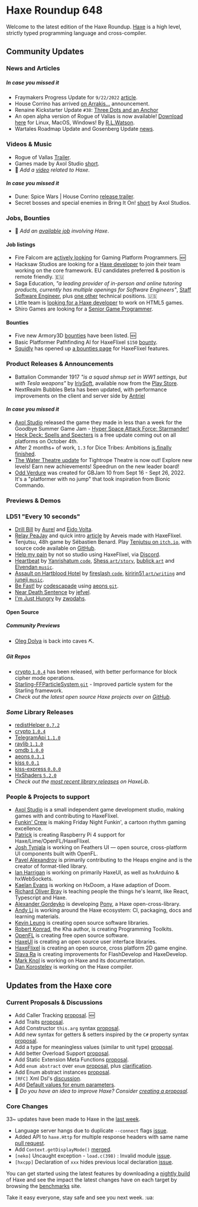 [_template]: ../templates/roundup.html
[date]: / "2022-10-06 10:20:00"
[modified]: / "2022-10-06 10:51:00"
[published]: / "2022-10-06 12:00:00"
[description]: / "The latest news covering the Haxe community, featuring upcoming talks, the latest HaxeLib releases, game previews and lots more!"
[contributor]: https://twitter.com/Aurel300 "Aurel"
[contributor]: https://twitter.com/deepnightfr "Sébastien Benard"

# Haxe Roundup 648

Welcome to the latest edition of the Haxe Roundup. [Haxe](http://haxe.org/?ref=haxe.io) is a high level, strictly typed programming language and cross-compiler.

## Community Updates

### News and Articles

##### _In case you missed it_

- Fraymakers Progress Update for `9/22/2022` [article](https://www.kickstarter.com/projects/mcleodgaming/fraymakers-the-infinitely-replayable-indie-platform-fighter/posts/3617853).
- House Corrino has arrived [on Arrakis...](https://steamcommunity.com/games/1605220/announcements/detail/3390670295075611184) announcement.
- Renaine Kickstarter Update `#38`: [Three Dots and an Anchor](https://www.kickstarter.com/projects/585676804/renaine-a-game-about-overcoming-failure/posts/3615565)
- An open alpha version of Rogue of Vallas is now available! [Download here](https://merrak.itch.io/rogue-of-vallas) for Linux, MacOS, Windows! By [R.L.Watson](https://twitter.com/merrak/status/1573142743739662336).
- Wartales Roadmap Update and Gosenberg Update [news](https://store.steampowered.com/news/app/1527950/view/3266821940211131717).

### Videos & Music

- Rogue of Vallas [Trailer](https://www.youtube.com/watch?v=4lchXuYlT_w&widget_referrer=haxe.io).
- Games made by Axol Studio [short](https://www.youtube.com/shorts/6Cer6ycFxvI&widget_referrer=haxe.io).
- :memo: _Add a [video](https://github.com/skial/haxe.io/labels/video) related to Haxe_.

#### _In case you missed it_

- Dune: Spice Wars | House Corrino [release trailer](https://www.youtube.com/watch?v=A967gKiKoPo&widget_referrer=haxe.io).
- Secret bosses and special enemies in Bring It On! [short](https://www.youtube.com/shorts/BBfhprGHTp4&widget_referrer=haxe.io) by Axol Studios.

### Jobs, Bounties

- :memo: _Add an [available job](https://github.com/skial/haxe.io/labels/jobs) involving Haxe_.

#### Job listings

- Fire Falcom are [actively looking](https://community.haxe.org/t/fire-falcom-is-actively-looking-for-gaming-platform-programmers/3685?u=skial) for Gaming Platform Programmers. :new:
- Hacksaw Studios are looking for a [Haxe developer](https://github.com/skial/haxe.io/issues/992) to join their team working on the core framework. EU candidates preferred & position is remote friendly. :eu:
- Saga Education, _"a leading provider of in-person and online tutoring products, currently has multiple openings for Software Engineers"_, [Staff Software Engineer](https://www.sagaeducation.org/careers?gh_jid=5973477002), plus [one other](https://github.com/skial/haxe.io/issues/974) technical positions. :us:
- Little team is [looking for a Haxe developer](https://gamedev.ru/job/forum/?id=264871) to work on HTML5 games.
- Shiro Games are looking for a [Senior Game Programmer](https://shirogames.com/jobs/senior-game-programmer/).

#### Bounties
- Five new Armory3D [bounties](https://github.com/armory3d/armory/labels/bounty) have been listed. :new:
- Basic Platformer Pathfinding AI for HaxeFlixel `$150` [bounty](https://github.com/chosencharacters/squidBounties/issues/5).
- [Squidly](https://twitter.com/squuuidly/status/1243925472121151488) has opened up [a bounties page](https://github.com/chosencharacters/squidBounties) for HaxeFlixel features.

### Product Releases & Announcements

- Battalion Commander 1917 _"is a squad shmup set in WW1 settings, but with Tesla weapons"_ by [IriySoft](https://twitter.com/IriySoft/status/1577284158615080961), available now from the [Play Store](https://play.google.com/store/apps/details?id=com.iriysoft.BattalionCommander1917).
- NextRealm Bubbles Beta has been updated, with performance improvements on the client and server side by [Antriel](https://discord.com/channels/162395145352904705/1027239561383903242/1027239561383903242)

#### _In case you missed it_

- [Axol Studio](https://twitter.com/AxolStudio/status/1573166878209576966) released the game they made in less than a week for the Goodbye Summer Game Jam - [Hyper Space Attack Force: Starmander!](https://axolstudio.itch.io/starmander)
- [Heck Deck: Spells and Specters](https://twitter.com/torcado/status/1574865964872736768) is a free update coming out on all platforms on October 4th.
- After 2 months+ of work, `1.3` for Dice Tribes: Ambitions [is finally finished](https://twitter.com/ZwodahS/status/1574968385880068097).
- [The Water Theatre update](https://twitter.com/AdventIslands/status/1575149246424268800) for Tightrope Theatre is now out! Explore new levels! Earn new achievements! Speedrun on the new leader board!
- [Odd Verdure](https://bitdecaygames.itch.io/odd-verdure) was created for GBJam 10 from Sept 16 - Sept 26, 2022.  It's a "platformer with no jump" that took inspiration from Bionic Commando. 

### Previews & Demos

### LD51 "Every 10 seconds"

- [Drill Bill](https://ldjam.com/events/ludum-dare/51/drill-bill) by [Aurel](https://twitter.com/Aurel300/status/1577431983973486592) and [Eido Volta](https://ldjam.com/users/eidovolta).
- [Relay PeaJay](https://ldjam.com/events/ludum-dare/51/relay-peajay) and quick intro [article](https://aeveis.tumblr.com/post/697149538597830656/relay-peajay-by-aeveis) by Aeveis made with HaxeFlixel.
- Tenjutsu, 48h game by Sébastien Benard. Play [Tenjutsu on `itch.io`](https://deepnight.itch.io/tenjutsu), with source code available on [GitHub](https://github.com/deepnight/ld51-tenjutsu-48h).
- [Help my pain](https://notsostudio.itch.io/help-my-pain) by not so studio using HaxeFlixel, via [Discord](https://discord.com/channels/162395145352904705/1024905470621798410/1027203955123568680).
- [Heartbeat](https://ldjam.com/events/ludum-dare/51/heartbeat-1) by [Yanrishatum `code`](https://twitter.com/yanrishatum), [Shess `art/story`](https://twitter.com/yenneash), [bublick `art`](https://www.artstation.com/dari_mak) and [Elvendan `music`](https://soundcloud.com/elvenaudio).
- [Assault on Hartblood Hotel](https://ldjam.com/events/ludum-dare/51/assault-on-hartblood-hotel) by [fireslash `code`](https://ldjam.com/users/fireslash), [kiririn51 `art/writing`](https://ldjam.com/users/kiririn51) and [juneji `music`](https://ldjam.com/users/juneji).
- [Be Fast!](https://ldjam.com/events/ludum-dare/51/be-fast) by [codescapade](https://ldjam.com/users/codescapade) using [aeons `git`](https://github.com/codescapade/aeons).
- [Near Death Sentence](https://ldjam.com/events/ludum-dare/51/$296600) by [jefvel](https://ldjam.com/users/jefvel).
- [I'm Just Hungry](https://ldjam.com/events/ludum-dare/51/im-just-hungry) by [zwodahs](https://ldjam.com/users/zwodahs).

#### Open Source

##### Community Previews

- [Oleg Dolya](https://twitter.com/watawatabou/status/1577678368182616071) is back into caves :pick:.

##### _Git Repos_

- [crypto `1.0.4`](https://github.com/HaxeFoundation/crypto/releases/tag/1.0.4) has been released, with better performance for block cipher mode operations.
- [Starling-FFParticleSystem `git`](https://github.com/MatseFR/starling-extension-FFParticleSystem) - Improved particle system for the Starling framework.
- _Check out the latest open source Haxe projects over on [GitHub][latest github]_.

### _Some_ Library Releases

- [redistHelper `0.7.2`](https://lib.haxe.org/p/redistHelper)
- [crypto `1.0.4`](https://lib.haxe.org/p/crypto)
- [TelegramApi `1.1.0`](https://lib.haxe.org/p/TelegramApi)
- [raylib `1.1.0`](https://lib.haxe.org/p/raylib)
- [omdb `1.0.0`](https://lib.haxe.org/p/omdb)
- [aeons `0.3.1`](https://lib.haxe.org/p/aeons)
- [kiss `0.0.1`](https://lib.haxe.org/p/kiss)
- [kiss-express `0.0.0`](https://lib.haxe.org/p/kiss-express)
- [HxShaders `5.2.0`](https://lib.haxe.org/p/HxShaders)
- _Check out the [most recent library releases](https://lib.haxe.org/recent/) on HaxeLib_.

### People & Projects to support

- [Axol Studio](https://axolstudio.com/) is a small independent game development studio, making games with and contributing to HaxeFlixel.
- [Funkin' Crew](https://ninja-muffin24.itch.io/funkin) is making Friday Night Funkin', a cartoon rhythm gaming excellence.
- [Patrick](https://www.patreon.com/gepatto) is creating Raspberry Pi 4 support for Haxe/Lime/OpenFL/HaxeFlixel.
- [Josh Tynjala](https://github.com/sponsors/joshtynjala) is working on Feathers UI — open source, cross-platform UI components built with OpenFL.
- [Pavel Alexandrov](https://ko-fi.com/yanrishatum) is primarily contributing to the Heaps engine and is the creator of format-tiled library.
- [Ian Harrigan](https://github.com/sponsors/ianharrigan) is working on primarily HaxeUI, as well as hxArduino & hxWebSockets.
- [Kaelan Evans](https://github.com/sponsors/kevansevans) is working on HxDoom, a Haxe adaption of Doom.
- [Richard Oliver Bray](https://ko-fi.com/richardoliverbray) is teaching people the things he's learnt, like React, Typescript and Haxe.
- [Alexander Gordeyko](https://www.patreon.com/axgord) is developing [Pony](https://github.com/AxGord/Pony), a Haxe open-cross-library.
- [Andy Li](https://github.com/users/andyli/sponsorship) is working around the Haxe ecosystem: CI, packaging, docs and learning materials.
- [Kevin Leung](https://www.patreon.com/kevinresol) is creating open source software libraries.
- [Robert Konrad](https://www.patreon.com/RobDangerous), the Kha author, is creating Programming Toolkits.
- [OpenFL](https://www.patreon.com/openfl) is creating free open source software.
- [HaxeUI](https://www.patreon.com/haxeui) is creating an open source user interface libraries.
- [HaxeFlixel](https://www.patreon.com/haxeflixel) is creating an open source, cross platform 2D game engine.
- [Slava Ra](https://www.patreon.com/slavara) is creating improvements for FlashDevelop and HaxeDevelop.
- [Mark Knol](https://www.patreon.com/markknol) is working on Haxe and its documentation.
- [Dan Korostelev](https://www.patreon.com/nadako) is working on the Haxe compiler.

## Updates from the Haxe core

### Current Proposals & Discussions

- Add Caller Tracking [proposal](https://github.com/HaxeFoundation/haxe-evolution/pull/99). :new:
- Add Traits [proposal](https://github.com/HaxeFoundation/haxe-evolution/pull/98).
- Add Constructor `this.arg` syntax [proposal](https://github.com/HaxeFoundation/haxe-evolution/pull/97).
- Add new syntax for getters & setters inspired by the `C#` property syntax [proposal](https://github.com/HaxeFoundation/haxe-evolution/pull/96).
- Add a type for meaningless values (similar to unit type) [proposal](https://github.com/HaxeFoundation/haxe-evolution/pull/95).
- Add better Overload Support [proposal](https://github.com/HaxeFoundation/haxe-evolution/pull/93).
- Add Static Extension Meta Functions [proposal](https://github.com/HaxeFoundation/haxe-evolution/pull/91).
- Add `enum abstract` over `enum` [proposal](https://github.com/HaxeFoundation/haxe-evolution/pull/87), plus [clarification](https://github.com/HaxeFoundation/haxe-evolution/pull/87#issuecomment-935339089).
- Add Enum abstract instances [proposal](https://github.com/HaxeFoundation/haxe-evolution/pull/86).
- `[RFC]` Xml Dsl's [discussion](https://github.com/HaxeFoundation/haxe-evolution/issues/60).
- Add [Default values for enum parameters](https://github.com/HaxeFoundation/haxe-evolution/issues/27).
- :memo: _Do you have an idea to improve Haxe? Consider [creating a proposal]._

### Core Changes

33~ updates have been made to Haxe in the [last week][last week newurl].

- Language server hangs due to duplicate `--connect` flags [issue](https://github.com/HaxeFoundation/haxe/issues/10813).
- Added API to `haxe.Http` for multiple response headers with same name [pull request](https://github.com/HaxeFoundation/haxe/pull/10812).
- Add `Context.getDisplayMode()` [merged](https://github.com/HaxeFoundation/haxe/pull/10807).
- `[neko]` Uncaught exception - `load.c(398)` : Invalid module [issue](https://github.com/HaxeFoundation/haxe/issues/10806).
- `[hxcpp]` Declaration of `xxx` hides previous local declaration [issue](https://github.com/HaxeFoundation/haxe/issues/10814).

You can get started using the latest features by downloading a [nightly build] of Haxe and see the impact the latest changes have on each target by browsing the [benchmarks] site.

Take it easy everyone, stay safe and see you next week. :ua:

[benchmarks]: https://benchs.haxe.org/
[nightly build]: http://build.haxe.org
[creating a proposal]: https://github.com/HaxeFoundation/haxe-evolution
[last week]: https://github.com/search?q=closed:2022-09-29..2022-10-06+org:haxefoundation+is:closed
[last week newurl]: https://github.com/search?q=updated:%3E2022-09-29+org:haxefoundation
[latest github]: https://github.com/search?o=desc&q=created:%22%3E+2022-09-29%22+language:Haxe&s=updated&type=Repositories
[Haxe Discord]: https://discordapp.com/invite/0uEuWH3spjck73Lo
[Armory Discord]: https://discord.com/invite/7jDud8R3dE
[OpenFL Discord]: https://discordapp.com/invite/tDgq8EE
[FeathersUI Discord]: https://discord.com/invite/SnJBC53
[Deepnight Discord]: https://discord.gg/xRMdA4er
